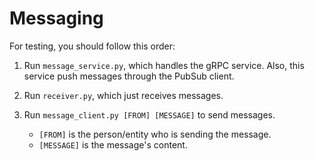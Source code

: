 # Messaging

For testing, you should follow this order:

1. Run `message_service.py`, which handles the gRPC service. Also, this service push messages through the PubSub client.
2. Run `receiver.py`, which just receives messages.
3. Run `message_client.py [FROM] [MESSAGE]` to send messages.

   - `[FROM]` is the person/entity who is sending the message.
   - `[MESSAGE]` is the message's content.